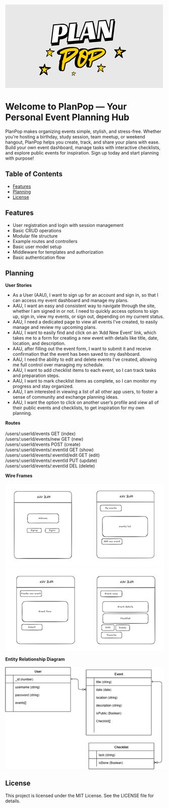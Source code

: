 
![logo](./assets/PlanPopLogo.png)
# Welcome to PlanPop — Your Personal Event Planning Hub
PlanPop makes organizing events simple, stylish, and stress-free. Whether you're hosting a birthday, study session, team meetup, or weekend hangout, PlanPop helps you create, track, and share your plans with ease. Build your own event dashboard, manage tasks with interactive checklists, and explore public events for inspiration. Sign up today and start planning with purpose!



## Table of Contents
- [Features](#features)
- [Planning](#planning)
- [License](#license)

## Features
- User registration and login with session management
- Basic CRUD operations
- Modular file structure
- Example routes and controllers
- Basic user model setup
- Middleware for templates and authorization
- Basic authentication flow

## Planning 
  <strong> User Stories </strong>
  - As a User (AAU), I want to sign up for an account and sign in, so that I can access my event dashboard and manage my plans.
  - AAU, I want an easy and consistent way to navigate through the site, whether I am signed in or not. I need to quickly access options to sign up, sign in, view my events, or sign out, depending on my current status.
  - AAU, I need a dedicated page to view all events I’ve created, to easily manage and review my upcoming plans.
  - AAU, I want to easily find and click on an ‘Add New Event’ link, which takes me to a form for creating a new event with details like title, date, location, and description.
  - AAU, after filling out the event form, I want to submit it and receive confirmation that the event has been saved to my dashboard.
  - AAU, I need the ability to edit and delete events I’ve created, allowing me full control over managing my schedule.
  - AAU, I want to add checklist items to each event, so I can track tasks and preparation steps.
  - AAU, I want to mark checklist items as complete, so I can monitor my progress and stay organized.
  - AAU, I am interested in viewing a list of all other app users, to foster a sense of community and exchange planning ideas.
  - AAU, I want the option to click on another user’s profile and view all of their public events and checklists, to get inspiration for my own planning.

  <strong>Routes</strong><br>
  <br>
    /users/:userId/events	GET (index)<br>
    /users/:userId/events/new	GET (new)<br>
    /users/:userId/events	POST (create)<br>
    /users/:userId/events/:eventId	GET (show)<br>
    /users/:userId/events/:eventId/edit	GET (edit)<br>
    /users/:userId/events/:eventId	PUT (update)<br>
    /users/:userId/events/:eventId	DEL (delete)<br>

<strong>Wire Frames</strong><br>
<br>
<img src="./assets/Picture1.png"/><br>
<img src="./assets/Picture2.png" /><br>

<strong> Entity Relationship Diagram </strong><br>
<br>
<img src="./assets/CRUDAPPproject.drawio (2).png" />

## License
This project is licensed under the MIT License. See the LICENSE file for details.


